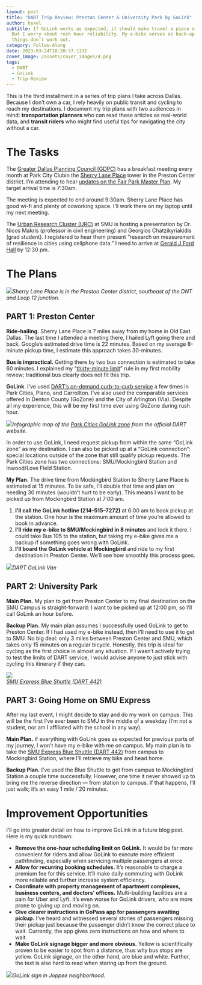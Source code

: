 ```yaml
---
layout: post
title: "DART Trip Review: Preston Center & University Park by GoLink"
author: hexel
subtitle: If GoLink works as expected, it should make travel a piece of cake.
  But I worry about rush hour reliability. My e-bike serves as back-up in case
  things don’t work out.
category: Follow-Along
date: 2023-03-24T18:20:57.133Z
cover_image: /assets/cover_images/4.png
tags:
  - DART
  - GoLink
  - Trip-Review
---
```

This is the third installment in a series of trip plans I take across Dallas. Because I don’t own a car, I rely heavily on public transit and cycling to reach my destinations. I document my trip plans with two audiences in mind: **transportation planners** who can read these articles as real-world data, and **transit riders** who might find useful tips for navigating the city without a car.

# The Tasks

The [Greater Dallas Planning Council (GDPC)](https://www.gdpc.org/') has a breakfast meeting every month at Park City Clubin the [Sherry Lane Place](https://goo.gl/maps/bnsoTzLVtA9jfsE79) tower in the Preston Center district. I’m attending to hear [updates on the Fair Park Master Plan](https://members.gdpc.org/index.php?Itemid=129&day=24&evid=396&month=03&option=com_jevents&task=icalrepeat.detail&title=friday-march-24-membership-meeting&uid=eb8f5207fb7b8711355cb8bdc3a50a80&year=2023). My target arrival time is 7:30am.

The meeting is expected to end around 9:30am. Sherry Lane Place has good wi-fi and plenty of coworking space. I’ll work there on my laptop until my next meeting.

The [Urban Research Cluster (URC)](https://www.smu.edu/Dedman/Research/Institutes-and-Centers/DCII/Programs/ResearchCluster) at SMU is hosting a presentation by Dr. Nicos Makris (professor in civil engineering) and Georgios Chatzikyriakidis (grad student). I registered to hear them present “research on measurement of resilience in cities using cellphone data.” I need to arrive at [Gerald J Ford Hall](https://goo.gl/maps/8k8HeeXAxymaz4ir7) by 12:30 pm.

# The Plans

![](https://miro.medium.com/v2/resize:fit:1400/1*xlxdqEjRVG4i2gfHYkf-ig.png)*Sherry Lane Place is in the Preston Center district, southeast of the DNT and Loop 12 junction.*

## PART 1: Preston Center

**Ride-hailing.** Sherry Lane Place is 7 miles away from my home in Old East Dallas. The last time I attended a meeting there, I hailed Lyft going there and back. Google’s estimated drive time is 22 minutes. Based on my average 8-minute pickup time, I estimate this approach takes 30-minutes.

**Bus is impractical.** Getting there by two bus connection is estimated to take 60 minutes. I explained my “[thirty-minute limit](https://medium.com/@hexel.co/dart-trip-review-henderson-ave-to-pegasus-park-1f7dd8f8864f)” rule in my first mobility review; traditional bus clearly does not fit this trip.

**GoLink**. I’ve used [DART’s on-demand curb-to-curb service](https://dart.org/guide/transit-and-use/golink) a few times in Park Cities, Plano, and Carrollton. I’ve also used the comparable services offered in Denton County (GoZone) and the City of Arlington (Via). Despite all my experience, this will be my first time ever using GoZone during rush hour.

![](https://miro.medium.com/v2/resize:fit:1400/0*de8Cqw5C2pM54tIX)*Infographic map of the [Park Cities GoLink zone](https://dartzoom.org/en/golink-on-demand/ParkCities_NBN) from the official DART website.*

In order to use GoLink, I need request pickup from within the same “GoLink zone” as my destination. I can also be picked up at a “GoLink connection”: special locations outside of the zone that still qualify pickup requests. The Park Cities zone has two connections: SMU/Mockingbird Station and Inwood/Love Field Station.

**My Plan.** The drive time from Mockingbird Station to Sherry Lane Place is estimated at 15 minutes. To be safe, I’ll double that time and plan on needing 30 minutes (wouldn’t hurt to be early). This means I want to be picked up from Mockingbird Station at 7:00 am.

1. **I’ll call the GoLink hotline (214–515–7272)** at 6:00 am to book pickup at the station. One hour is the maximum amount of time you’re allowed to book in advance.
2. **I’ll ride my e-bike to SMU/Mockingbird in 8 minutes** and lock it there. I could take Bus 105 to the station, but taking my e-bike gives me a backup if something goes wrong with GoLink.
3. **I’ll board the GoLink vehicle at Mockingbird** and ride to my first destination in Preston Center. We’ll see how smoothly this process goes.

![](https://miro.medium.com/v2/resize:fit:1400/0*v3hLS2JXRKbsiF1T)*DART GoLink Van*

## PART 2: University Park

**Main Plan.** My plan to get from Preston Center to my final destination on the SMU Campus is straight-forward: I want to be picked up at 12:00 pm, so I’ll call GoLink an hour before.

**Backup Plan.** My main plan assumes I successfully used GoLink to get to Preston Center. If I had used my e-bike instead, then I’ll need to use it to get to SMU. No big deal: only 3 miles between Preston Center and SMU, which takes only 15 minutes on a regular bicycle. Honestly, this trip is ideal for cycling as the first choice in almost any situation. If I wasn’t actively trying to test the limits of DART service, I would advise anyone to just stick with cycling this itinerary if they can.

![](https://miro.medium.com/v2/resize:fit:1200/0*C2qQPmWScTk__2Dj)\
*[SMU Express Blue Shuttle (DART 442)](http://smu%20express%20blue%20shuttle/)*

## PART 3: Going Home on SMU Express

After my last event, I might decide to stay and do my work on campus. This will be the first I’ve ever been to SMU in the middle of a weekday (I’m not a student, nor am I affiliated with the school in any way).

**Main Plan.** If everything with GoLink goes as expected for previous parts of my journey, I won’t have my e-bike with me on campus. My main plan is to take the [SMU Express Blue Shuttle (DART 442)](http://smu%20express%20blue%20shuttle/) from campus to Mockingbird Station, where I’ll retrieve my bike and head home.

**Backup Plan.** I’ve used the Blue Shuttle to get from campus to Mockingbird Station a couple time successfully. However, one time it never showed up to bring me the reverse direction — from station to campus. If that happens, I’ll just walk; it’s an easy 1 mile / 20 minutes.

# Improvement Opportunities

I’ll go into greater detail on how to improve GoLink in a future blog post. Here is my quick rundown:

* **Remove the one-hour scheduling limit on GoLink.** It would be far more convenient for riders and allow GoLink to execute more efficient pathfinding, especially when servicing multiple passengers at once.
* **Allow for recurring booking schedules.** It’s reasonable to charge a premium fee for this service. It’ll make daily commuting with GoLink more reliable and further increase system efficiency.
* **Coordinate with property management of apartment complexes, business centers, and doctors’ offices.** Multi-building facilities are a pain for Uber and Lyft. It’s even worse for GoLink drivers, who are more prone to giving up and moving on.
* **Give clearer instructions in GoPass app for passengers awaiting pickup.** I’ve heard and witnessed several stories of passengers missing their pickup just because the passenger didn’t know the correct place to wait. Currently, the app gives zero instructions on how and where to wait.
* **Make GoLink signage bigger and more obvious.** Yellow is scientifically proven to be easier to spot from a distance, thus why bus stops are yellow. GoLink signage, on the other hand, are blue and white. Further, the text is also hard to read when staring up from the ground.

![](https://miro.medium.com/v2/resize:fit:1400/0*7J2vXI0VWaPZQwPF)*GoLink sign in Joppee neighborhood.*